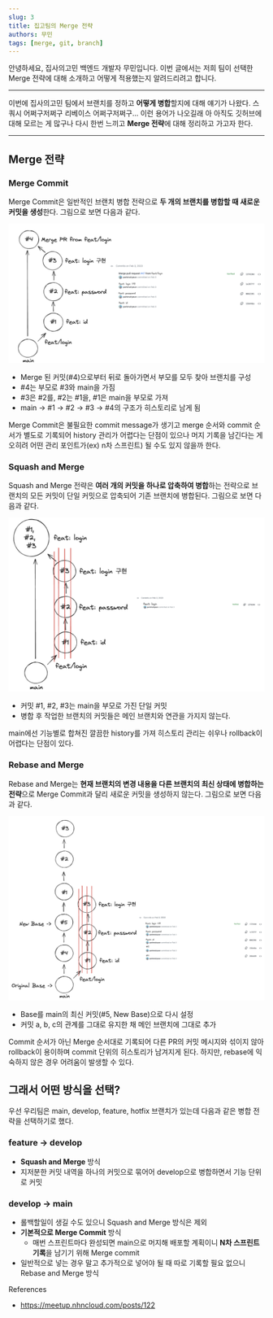 ```yaml
---
slug: 3
title: 집고팀의 Merge 전략
authors: 무민
tags: [merge, git, branch]
---
```


안녕하세요, 집사의고민 백엔드 개발자 무민입니다. 이번 글에서는 저희 팀이 선택한 Merge 전략에 대해 소개하고 어떻게 적용했는지 알려드리려고 합니다.

---

이번에 집사의고민 팀에서 브랜치를 정하고 **어떻게 병합**할지에 대해 얘기가 나왔다. 스쿼시 어쩌구저쩌구 리베이스 어쩌구저쩌구... 이런 용어가 나오길래 아 아직도 깃허브에 대해 모르는 게 많구나 다시 한번 느끼고 **Merge 전략**에 대해 정리하고 가고자 한다.

---

## Merge 전략

### Merge Commit

Merge Commit은 일반적인 브랜치 병합 전략으로 **두 개의 브랜치를 병합할 때 새로운 커밋을 생성**한다. 그림으로 보면 다음과 같다.

![](../static/img/blog/ms_1.png)

- Merge 된 커밋(#4)으로부터 뒤로 돌아가면서 부모를 모두 찾아 브랜치를 구성
- #4는 부모로 #3와 main을 가짐
- #3은 #2를, #2는 #1을, #1은 main을 부모로 가져
- main -> #1 -> #2 -> #3 -> #4의 구조가 히스토리로 남게 됨

Merge Commit은 불필요한 commit message가 생기고 merge 순서와 commit 순서가 별도로 기록되어 history 관리가 어렵다는 단점이 있으나 머지 기록을 남긴다는 게 오히려 어떤 관리 포인트가(ex) n차 스프린트) 될 수도 있지 않을까 한다.

### Squash and Merge

Squash and Merge 전략은 **여러 개의 커밋을 하나로 압축하여 병합**하는 전략으로 브랜치의 모든 커밋이 단일 커밋으로 압축되어 기존 브랜치에 병합된다. 그림으로 보면 다음과 같다.

![](../static/img/blog/ms_2.png)

- 커밋 #1, #2, #3는 main을 부모로 가진 단일 커밋
- 병합 후 작업한 브랜치의 커밋들은 메인 브랜치와 연관을 가지지 않는다.

main에선 기능별로 합쳐진 깔끔한 history를 가져 히스토리 관리는 쉬우나 rollback이 어렵다는 단점이 있다.

### Rebase and Merge

Rebase and Merge는 **현재 브랜치의 변경 내용을 다른 브랜치의 최신 상태에 병합하는 전략**으로 Merge Commit과 달리 새로운 커밋을 생성하지 않는다. 그림으로 보면 다음과 같다.

![](../static/img/blog/ms_3.png)

- Base를 main의 최신 커밋(#5, New Base)으로 다시 설정
- 커밋 a, b, c의 관계를 그대로 유지한 채 메인 브랜치에 그대로 추가

Commit 순서가 아닌 Merge 순서대로 기록되어 다른 PR의 커밋 메시지와 섞이지 않아 rollback이 용이하며 commit 단위의 히스토리가 남겨지게 된다. 하지만, rebase에 익숙하지 않은 경우 어려움이 발생할 수 있다.

## 그래서 어떤 방식을 선택?

우선 우리팀은 main, develop, feature, hotfix 브랜치가 있는데 다음과 같은 병합 전략을 선택하기로 했다.

### feature -> develop
- **Squash and Merge** 방식
- 지저분한 커밋 내역을 하나의 커밋으로 묶어어 develop으로 병합하면서 기능 단위로 커밋

### develop -> main
- 롤백할일이 생길 수도 있으니 Squash and Merge 방식은 제외
- **기본적으로 Merge Commit** 방식
  - 매번 스프린트마다 완성되면 main으로 머지해 배포할 계획이니 **N차 스프린트 기록**을 남기기 위해 Merge commit
- 일반적으로 넣는 경우 말고 추가적으로 넣어야 될 때 따로 기록할 필요 없으니 Rebase and Merge 방식

References
- https://meetup.nhncloud.com/posts/122